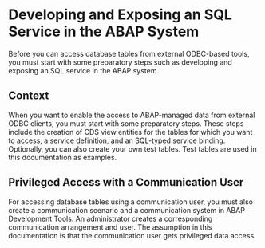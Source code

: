 <!-- loio76eeb8dfa5da40afa641cd1a60fbc839 -->

# Developing and Exposing an SQL Service in the ABAP System

Before you can access database tables from external ODBC-based tools, you must start with some preparatory steps such as developing and exposing an SQL service in the ABAP system.



<a name="loio76eeb8dfa5da40afa641cd1a60fbc839__section_wpc_cyv_nsb"/>

## Context

When you want to enable the access to ABAP-managed data from external ODBC clients, you must start with some preparatory steps. These steps include the creation of CDS view entities for the tables for which you want to access, a service definition, and an SQL-typed service binding. Optionally, you can also create your own test tables. Test tables are used in this documentation as examples.



<a name="loio76eeb8dfa5da40afa641cd1a60fbc839__section_qmd_xry_lsb"/>

## Privileged Access with a Communication User

For accessing database tables using a communication user, you must also create a communication scenario and a communication system in ABAP Development Tools. An administrator creates a corresponding communication arrangement and user. The assumption in this documentation is that the communication user gets privileged data access.

